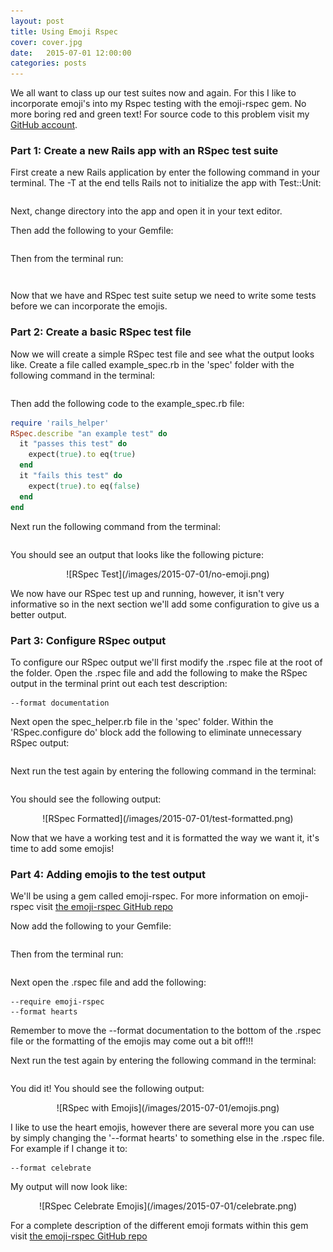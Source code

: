 ```yaml
---
layout: post
title: Using Emoji Rspec
cover: cover.jpg
date:   2015-07-01 12:00:00
categories: posts
---
```


We all want to class up our test suites now and again. For this I like to incorporate emoji's into my Rspec testing with the emoji-rspec gem. No more boring red and green text! For source code to this problem visit my [GitHub account](https://github.com/eric-dowty/example-emoji-rspec).  

### Part 1: Create a new Rails app with an RSpec test suite

First create a new Rails application by enter the following command in your terminal. The -T at the end tells Rails not to initialize the app with Test::Unit:

```rails new example-emoji-rspec -T
```

Next, change directory into the app and open it in your text editor. 

Then add the following to your Gemfile:

```gem 'rspec-rails'
```

Then from the terminal run:

```bundle install
```

```rails g rspec:install
```

Now that we have and RSpec test suite setup we need to write some tests before we can incorporate the emojis.

### Part 2: Create a basic RSpec test file

Now we will create a simple RSpec test file and see what the output looks like. Create a file called example_spec.rb in the 'spec' folder with the following command in the terminal:

```touch spec/example_spec.rb
```

Then add the following code to the example_spec.rb file:

```ruby
require 'rails_helper'
RSpec.describe "an example test" do
  it "passes this test" do
    expect(true).to eq(true)
  end
  it "fails this test" do
    expect(true).to eq(false)
  end
end
```

Next run the following command from the terminal:

```rake spec
```

You should see an output that looks like the following picture:

<center>
![RSpec Test](/images/2015-07-01/no-emoji.png)
</center>

We now have our RSpec test up and running, however, it isn't very informative so in the next section we'll add some configuration to give us a better output.

### Part 3: Configure RSpec output

To configure our RSpec output we'll first modify the .rspec file at the root of the folder. Open the .rspec file and add the following to make the RSpec output in the terminal print out each test description:

```
--format documentation
```

Next open the spec_helper.rb file in the 'spec' folder. Within the 'RSpec.configure do' block add the following to eliminate unnecessary RSpec output:

```config.backtrace_exclusion_patterns << /\.rvm\/gems/
```

Next run the test again by entering the following command in the terminal:

```rake spec
```

You should see the following output:

<center>
![RSpec Formatted](/images/2015-07-01/test-formatted.png)
</center>

Now that we have a working test and it is formatted the way we want it, it's time to add some emojis!

### Part 4: Adding emojis to the test output

We'll be using a gem called emoji-rspec. For more information on emoji-rspec visit [the emoji-rspec GitHub repo](https://github.com/carhartl/emoji-rspec.git)

Now add the following to your Gemfile:

```gem 'emoji-rspec', git: "git@github.com:carhartl/emoji-rspec.git", branch: "rspec-3"
```

Then from the terminal run:

```bundle install
```

Next open the .rspec file and add the following:

```
--require emoji-rspec
--format hearts
```
Remember to move the --format documentation to the bottom of the .rspec file or the formatting of the emojis may come out a bit off!!!

Next run the test again by entering the following command in the terminal:

```rake spec
```

You did it! You should see the following output: 

<center>
![RSpec with Emojis](/images/2015-07-01/emojis.png)
</center>

I like to use the heart emojis, however there are several more you can use by simply changing the '--format hearts' to something else in the .rspec file. For example if I change it to:

```
--format celebrate 
```

My output will now look like:

<center>
![RSpec Celebrate Emojis](/images/2015-07-01/celebrate.png)
</center>

For a complete description of the different emoji formats within this gem visit [the emoji-rspec GitHub repo](https://github.com/carhartl/emoji-rspec.git)